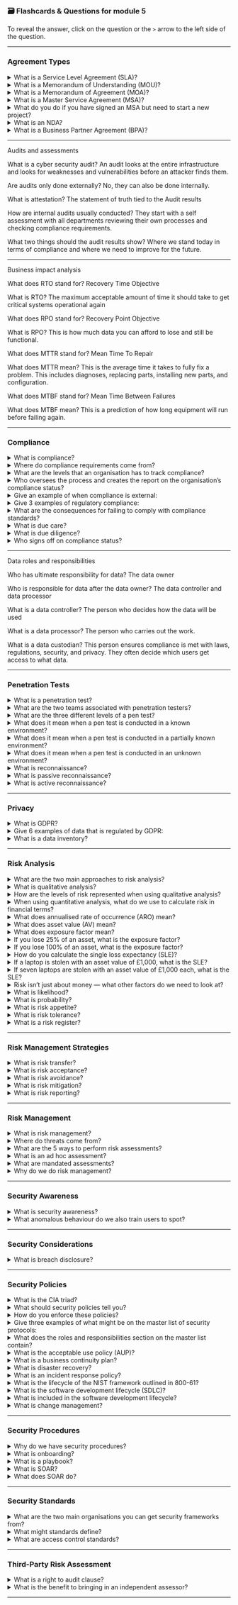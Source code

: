 ### 🗃️ Flashcards & Questions for module 5
To reveal the answer, click on the question or the `>` arrow to the left side of the question.

-----

### Agreement Types

<details>
  <summary>What is a Service Level Agreement (SLA)?</summary>
  This outlines minimum performance such as uptime guarantees, response times, or how quickly a technician can be dispatched if something goes wrong.
</details>

<details>
  <summary>What is a Memorandum of Understanding (MOU)?</summary>
  This is used in new business relationships to outline goals. This is usually informal.
</details>

<details>
  <summary>What is a Memorandum of Agreement (MOA)?</summary>
  This adds more information on how the two businesses will work together.
</details>

<details>
  <summary>What is a Master Service Agreement (MSA)?</summary>
  This is for long-term partnerships. This is legally binding and creates a framework between the two organisations.
</details>

<details>
  <summary>What do you do if you have signed an MSA but need to start a new project?</summary>
  Attach a Statement of Work (SOW) to the existing agreement.
</details>

<details>
  <summary>What is an NDA?</summary>
  Non-Disclosure Agreement is a legal contract between two parties and is used to keep data confidential.
</details>

<details>
  <summary>What is a Business Partner Agreement (BPA)?</summary>
  This is a legal contract that defines the relationship inside a company organisation including financial details, ownership stakes, and decision-making authority.
</details>


-----

Audits and assessments

What is a cyber security audit?
An audit looks at the entire infrastructure and looks for weaknesses and vulnerabilities before an attacker finds them.

Are audits only done externally?
No, they can also be done internally.

What is attestation?
The statement of truth tied to the Audit results

How are internal audits usually conducted?
They start with a self assessment with all departments reviewing their own processes and checking compliance requirements.

What two things should the audit results show?
Where we stand today in terms of compliance and where we need to improve for the future.


-----

Business impact analysis

What does RTO stand for?
Recovery Time Objective

What is RTO?
The maximum acceptable amount of time it should take to get critical systems operational again

What does RPO stand for?
Recovery Point Objective

What is RPO?
This is how much data you can afford to lose and still be functional.

What does MTTR stand for?
Mean Time To Repair

What does MTTR mean?
This is the average time it takes to fully fix a problem. This includes diagnoses, replacing parts, installing new parts, and configuration.

What does MTBF stand for?
Mean Time Between Failures

What does MTBF mean?
This is a prediction of how long equipment will run before failing again.


-----

### Compliance

<details>
  <summary>What is compliance?</summary>
  Compliance is the process of meeting required standards.
</details>

<details>
  <summary>Where do compliance requirements come from?</summary>
  Government laws, industry regulations, or agreements made with third parties.
</details>

<details>
  <summary>What are the levels that an organisation has to track compliance?</summary>
  Local, State, Federal, International.
</details>

<details>
  <summary>Who oversees the process and creates the report on the organisation’s compliance status?</summary>
  The Chief Compliance Officer (CCO).
</details>

<details>
  <summary>Give an example of when compliance is external:</summary>
  When working with vendors and partners you may have to meet their requirements and provide compliance reports.
</details>

<details>
  <summary>Give 3 examples of regulatory compliance:</summary>
  - **SOX (Sarbanes-Oxley Act):** Ensures accurate financial reporting for public companies.  
  - **HIPAA:** Protects medical information in the US.  
  - **GLBA (Gramm-Leach-Bliley Act):** Governs how financial institutions safeguard customer data.
</details>

<details>
  <summary>What are the consequences for failing to comply with compliance standards?</summary>
  Jail time, fines, loss of licence, loss of partnership, and reputational damage.
</details>

<details>
  <summary>What is due care?</summary>
  This means you are responsible for managing compliance.
</details>

<details>
  <summary>What is due diligence?</summary>
  This means you are vetting and managing third-party compliance.
</details>

<details>
  <summary>Who signs off on compliance status?</summary>
  Executives.
</details>


-----

Data roles and responsibilities

Who has ultimate responsibility for data?
The data owner

Who is responsible for data after the data owner?
The data controller and data processor 

What is a data controller?
The person who decides how the data will be used

What is a data processor?
The person who carries out the work. 

What is a data custodian?
This person ensures compliance is met with laws, regulations, security, and privacy. They often decide which users get access to what data.


-----

### Penetration Tests

<details>
  <summary>What is a penetration test?</summary>
  When penetration testers try to break into your system like an attacker to find vulnerabilities.
</details>

<details>
  <summary>What are the two teams associated with penetration testers?</summary>
  Red team (attackers) and Blue team (defenders).
</details>

<details>
  <summary>What are the three different levels of a pen test?</summary>
  Known environment, partially known environment, and unknown environment.
</details>

<details>
  <summary>What does it mean when a pen test is conducted in a known environment?</summary>
  The pen tester has been given or has knowledge on what systems the organisation is running.
</details>

<details>
  <summary>What does it mean when a pen test is conducted in a partially known environment?</summary>
  The pen tester has been given small amounts or has some idea of what systems the organisation is running.
</details>

<details>
  <summary>What does it mean when a pen test is conducted in an unknown environment?</summary>
  The pen tester knows nothing about the system.
</details>

<details>
  <summary>What is reconnaissance?</summary>
  Finding information before an attack.
</details>

<details>
  <summary>What is passive reconnaissance?</summary>
  This is finding information without touching the systems themselves. This prevents alerts from being triggered.
</details>

<details>
  <summary>What is active reconnaissance?</summary>
  This is finding information while attacking the system.
</details>


-----

### Privacy

<details>
  <summary>What is GDPR?</summary>
  A European regulator that protects privacy data.
</details>

<details>
  <summary>Give 6 examples of data that is regulated by GDPR:</summary>
  Name, address, photos, emails, bank details, and social media posts.
</details>

<details>
  <summary>What is a data inventory?</summary>
  A tracker for what data is being collected, who owns it, how often it’s updated, and the format.
</details>


-----

### Risk Analysis

<details>
  <summary>What are the two main approaches to risk analysis?</summary>
  Qualitative and quantitative.
</details>

<details>
  <summary>What is qualitative analysis?</summary>
  This is a big picture view. It allows us to see where we need to focus our attention.
</details>

<details>
  <summary>How are the levels of risk represented when using qualitative analysis?</summary>
  Low, medium, and high.
</details>

<details>
  <summary>When using quantitative analysis, what do we use to calculate risk in financial terms?</summary>
  Numbers and formulas.
</details>

<details>
  <summary>What does annualised rate of occurrence (ARO) mean?</summary>
  This tells us how many times a risk might happen a year.
</details>

<details>
  <summary>What does asset value (AV) mean?</summary>
  The amount something owned by the company is worth. This isn’t just the cost to replace the asset but also the total lost sales, fines, or other impacts.
</details>

<details>
  <summary>What does exposure factor mean?</summary>
  This is the percentage of the asset lost if the risk occurs.
</details>

<details>
  <summary>If you lose 25% of an asset, what is the exposure factor?</summary>
  0.25
</details>

<details>
  <summary>If you lose 100% of an asset, what is the exposure factor?</summary>
  1.0
</details>

<details>
  <summary>How do you calculate the single loss expectancy (SLE)?</summary>
  Asset value × exposure factor.
</details>

<details>
  <summary>If a laptop is stolen with an asset value of £1,000, what is the SLE?</summary>
  £1,000
</details>

<details>
  <summary>If seven laptops are stolen with an asset value of £1,000 each, what is the SLE?</summary>
  £7,000
</details>

<details>
  <summary>Risk isn’t just about money — what other factors do we need to look at?</summary>
  Life and safety, property, and broader financial impacts.
</details>

<details>
  <summary>What is likelihood?</summary>
  This is more qualitative, meaning it gives a quick overview of the chance of something happening (rare, possible, almost certain).
</details>

<details>
  <summary>What is probability?</summary>
  Calculations made to get the chance of something happening, often based on history or predictions.
</details>

<details>
  <summary>What is risk appetite?</summary>
  This is how much risk the organisation is willing to take.
</details>

<details>
  <summary>What is risk tolerance?</summary>
  This is how much risk the organisation will allow.
</details>

<details>
  <summary>What is a risk register?</summary>
  A document that lists every risk tied to a project. Each risk is described, assigned to an owner, and given a threshold. This means everyone understands the risks and what options exist to manage or avoid them.
</details>


-----

### Risk Management Strategies

<details>
  <summary>What is risk transfer?</summary>
  Handing off risk to someone else. For example, cybersecurity insurance — the financial risk will be covered by the insurance.
</details>

<details>
  <summary>What is risk acceptance?</summary>
  When an organisation understands the risks and decides to live with them. This might mean making exemptions or exceptions to policies.
</details>

<details>
  <summary>What is risk avoidance?</summary>
  This means you remove the risk entirely, leaving nothing left to manage.
</details>

<details>
  <summary>What is risk mitigation?</summary>
  This is where you reduce the risk to a safer level. For example, using a firewall.
</details>

<details>
  <summary>What is risk reporting?</summary>
  This is where we document all known risks, including how they’re being handled. This helps keep leadership informed.
</details>


-----

### Risk Management

<details>
  <summary>What is risk management?</summary>
  The process of identifying, assessing, and addressing risks before they become a serious problem.
</details>

<details>
  <summary>Where do threats come from?</summary>
  Inside and outside of the organisation.
</details>

<details>
  <summary>What are the 5 ways to perform risk assessments?</summary>
  One-time assessments, ongoing assessments, ad hoc assessments, scheduled assessments, and mandated assessments.
</details>

<details>
  <summary>What is an ad hoc assessment?</summary>
  Ad hoc means for this purpose only. These are triggered by specific concerns.
</details>

<details>
  <summary>What are mandated assessments?</summary>
  Assessments that are required by law or regulations.
</details>

<details>
  <summary>Why do we do risk management?</summary>
  To ensure organisations understand where they’re vulnerable and have plans in place to minimise the impact of a potential threat.
</details>


-----

### Security Awareness

<details>
  <summary>What is security awareness?</summary>
  The act of training employees to spot and how to respond to security threats like phishing emails.
</details>

<details>
  <summary>What anomalous behaviour do we also train users to spot?</summary>
  Risky actions (modifying host files), unexpected activity (log in attempt from a different country), and unintentional mistakes (mistyping domains).
</details>


-----

### Security Considerations

<details>
  <summary>What is breach disclosure?</summary>
  If your organisation is compromised, you must inform regulators and possibly the public.
</details>


-----

### Security Policies

<details>
  <summary>What is the CIA triad?</summary>
  Confidentiality, integrity, availability. These are the three main goals of cyber security.
</details>

<details>
  <summary>What should security policies tell you?</summary>
  It should tell you what you should do and why you need to do it.
</details>

<details>
  <summary>How do you enforce these policies?</summary>
  Technical security controls.
</details>

<details>
  <summary>Give three examples of what might be on the master list of security protocols:</summary>
  It contains what happens if a virus is found on a workstation, what happens if someone tries to remote connect, and what if a vulnerability is exploited.
</details>

<details>
  <summary>What does the roles and responsibilities section on the master list contain?</summary>
  The contact information for who to call if there is a problem.
</details>

<details>
  <summary>What is the acceptable use policy (AUP)?</summary>
  This governs what you can and cannot do on company technology. It helps to protect the organisation legally if something illegal is done.
</details>

<details>
  <summary>What is a business continuity plan?</summary>
  A plan for how the organisation can continue to operate without technology.
</details>

<details>
  <summary>What is disaster recovery?</summary>
  This covers how you would recover to a recovery site if the main site has been destroyed.
</details>

<details>
  <summary>What is an incident response policy?</summary>
  Outlines what to do if malware is executed or a phishing attack occurs.
</details>

<details>
  <summary>What is the lifecycle of the NIST framework outlined in 800-61?</summary>
  Preparation, detection and analysis, containment, eradication and recovery, and post incident review.
</details>

<details>
  <summary>What is the software development lifecycle (SDLC)?</summary>
  This is a structured process for building applications.
</details>

<details>
  <summary>What is included in the software development lifecycle?</summary>
  Requirements and development, testing, deployment, and maintenance.
</details>

<details>
  <summary>What is change management?</summary>
  This is what must happen before any changes like updates are made to a device. This outlines what to do if something goes wrong and to prevent disruption to the organisation.
</details>


-----

### Security Procedures

<details>
  <summary>Why do we have security procedures?</summary>
  To keep an organisation consistent, safe, and accountable.
</details>

<details>
  <summary>What is onboarding?</summary>
  Onboarding is the process of adding new employees by providing policies and acceptable use agreements, setting up new accounts, and issuing devices to work from.
</details>

<details>
  <summary>What is a playbook?</summary>
  Step by step guides for specific events like investigating a breach or responding to ransomware.
</details>

<details>
  <summary>What is SOAR?</summary>
  Security, Orchestration, Automation, and Response.
</details>

<details>
  <summary>What does SOAR do?</summary>
  It is a way to automate playbooks by tying different systems together, automate routine tasks, and free security staff to focus on bigger threats.
</details>


-----

### Security Standards

<details>
  <summary>What are the two main organisations you can get security frameworks from?</summary>
  ISO and NIST
</details>

<details>
  <summary>What might standards define?</summary>
  Acceptable authentication methods, rules for secure password resets, and approved password managers.
</details>

<details>
  <summary>What are access control standards?</summary>
  They define who has access to what.
</details>


-----

### Third-Party Risk Assessment

<details>
  <summary>What is a right to audit clause?</summary>
  This is the part of the contract that allows you to perform regular audits on the vendor’s security controls.
</details>

<details>
  <summary>What is the benefit to bringing in an independent assessor?</summary>
  They are able to see patterns across many organisations, which means they may be able to highlight risks you may have missed.
</details>


-----
